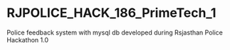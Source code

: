 # RJPOLICE_HACK_186_PrimeTech_1
Police feedback system with mysql db developed during Rsjasthan Police Hackathon 1.0
